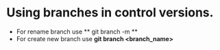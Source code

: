 # Using branches in control versions.
* For rename branch use ** git branch -m <name>**
* For create new branch use **git branch <branch_name>**
